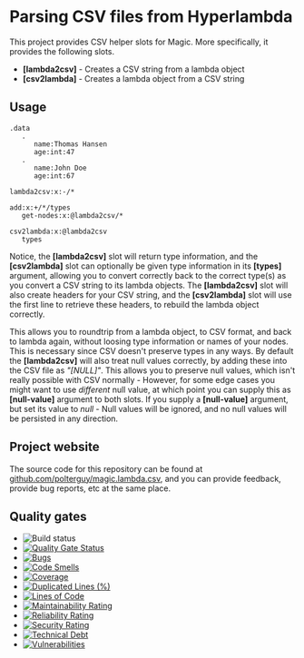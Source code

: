 
# Parsing CSV files from Hyperlambda

This project provides CSV helper slots for Magic. More specifically, it provides the following slots.

* __[lambda2csv]__ - Creates a CSV string from a lambda object
* __[csv2lambda]__ - Creates a lambda object from a CSV string

## Usage

```
.data
   .
      name:Thomas Hansen
      age:int:47
   .
      name:John Doe
      age:int:67

lambda2csv:x:-/*

add:x:+/*/types
   get-nodes:x:@lambda2csv/*

csv2lambda:x:@lambda2csv
   types
```

Notice, the **[lambda2csv]** slot will return type information, and the **[csv2lambda]** slot can optionally be
given type information in its **[types]** argument, allowing you to convert correctly back to the correct type(s)
as you convert a CSV string to its lambda objects. The **[lambda2csv]** slot will also create headers for your
CSV string, and the **[csv2lambda]** slot will use the first line to retrieve these headers, to rebuild the lambda
object correctly.

This allows you to roundtrip from a lambda object, to CSV format, and back to lambda again, without loosing
type information or names of your nodes. This is necessary since CSV doesn't preserve types in any ways. By
default the **[lambda2csv]** will also treat null values correctly, by adding these into the CSV file as _"[NULL]"_.
This allows you to preserve null values, which isn't really possible with CSV normally - However, for some edge
cases you might want to use  _different_ null value, at which point you can supply this as **[null-value]** argument
to both slots. If you supply a **[null-value]** argument, but set its value to _null_ - Null values will be ignored,
and no null values will be persisted in any direction.

## Project website

The source code for this repository can be found at [github.com/polterguy/magic.lambda.csv](https://github.com/polterguy/magic.lambda.csv), and you can provide feedback, provide bug reports, etc at the same place.

## Quality gates

- ![Build status](https://github.com/polterguy/magic.lambda.csv/actions/workflows/build.yaml/badge.svg)
- [![Quality Gate Status](https://sonarcloud.io/api/project_badges/measure?project=polterguy_magic.lambda.csv&metric=alert_status)](https://sonarcloud.io/dashboard?id=polterguy_magic.lambda.csv)
- [![Bugs](https://sonarcloud.io/api/project_badges/measure?project=polterguy_magic.lambda.csv&metric=bugs)](https://sonarcloud.io/dashboard?id=polterguy_magic.lambda.csv)
- [![Code Smells](https://sonarcloud.io/api/project_badges/measure?project=polterguy_magic.lambda.csv&metric=code_smells)](https://sonarcloud.io/dashboard?id=polterguy_magic.lambda.csv)
- [![Coverage](https://sonarcloud.io/api/project_badges/measure?project=polterguy_magic.lambda.csv&metric=coverage)](https://sonarcloud.io/dashboard?id=polterguy_magic.lambda.csv)
- [![Duplicated Lines (%)](https://sonarcloud.io/api/project_badges/measure?project=polterguy_magic.lambda.csv&metric=duplicated_lines_density)](https://sonarcloud.io/dashboard?id=polterguy_magic.lambda.csv)
- [![Lines of Code](https://sonarcloud.io/api/project_badges/measure?project=polterguy_magic.lambda.csv&metric=ncloc)](https://sonarcloud.io/dashboard?id=polterguy_magic.lambda.csv)
- [![Maintainability Rating](https://sonarcloud.io/api/project_badges/measure?project=polterguy_magic.lambda.csv&metric=sqale_rating)](https://sonarcloud.io/dashboard?id=polterguy_magic.lambda.csv)
- [![Reliability Rating](https://sonarcloud.io/api/project_badges/measure?project=polterguy_magic.lambda.csv&metric=reliability_rating)](https://sonarcloud.io/dashboard?id=polterguy_magic.lambda.csv)
- [![Security Rating](https://sonarcloud.io/api/project_badges/measure?project=polterguy_magic.lambda.csv&metric=security_rating)](https://sonarcloud.io/dashboard?id=polterguy_magic.lambda.csv)
- [![Technical Debt](https://sonarcloud.io/api/project_badges/measure?project=polterguy_magic.lambda.csv&metric=sqale_index)](https://sonarcloud.io/dashboard?id=polterguy_magic.lambda.csv)
- [![Vulnerabilities](https://sonarcloud.io/api/project_badges/measure?project=polterguy_magic.lambda.csv&metric=vulnerabilities)](https://sonarcloud.io/dashboard?id=polterguy_magic.lambda.csv)
